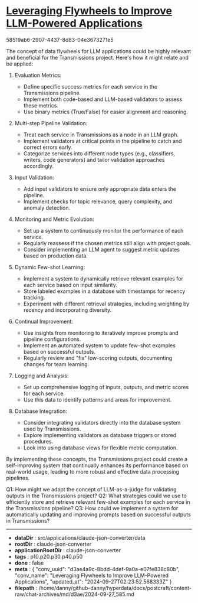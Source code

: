 # [Leveraging Flywheels to Improve LLM-Powered Applications](https://claude.ai/chat/d3ae4a9c-8bdd-4def-9a0a-e07fe838c80b)

58519ab6-2907-4437-8d83-04e3673271e5

 The concept of data flywheels for LLM applications could be highly relevant and beneficial for the Transmissions project. Here's how it might relate and be applied:

1. Evaluation Metrics:
   - Define specific success metrics for each service in the Transmissions pipeline.
   - Implement both code-based and LLM-based validators to assess these metrics.
   - Use binary metrics (True/False) for easier alignment and reasoning.

2. Multi-step Pipeline Validation:
   - Treat each service in Transmissions as a node in an LLM graph.
   - Implement validators at critical points in the pipeline to catch and correct errors early.
   - Categorize services into different node types (e.g., classifiers, writers, code generators) and tailor validation approaches accordingly.

3. Input Validation:
   - Add input validators to ensure only appropriate data enters the pipeline.
   - Implement checks for topic relevance, query complexity, and anomaly detection.

4. Monitoring and Metric Evolution:
   - Set up a system to continuously monitor the performance of each service.
   - Regularly reassess if the chosen metrics still align with project goals.
   - Consider implementing an LLM agent to suggest metric updates based on production data.

5. Dynamic Few-shot Learning:
   - Implement a system to dynamically retrieve relevant examples for each service based on input similarity.
   - Store labeled examples in a database with timestamps for recency tracking.
   - Experiment with different retrieval strategies, including weighting by recency and incorporating diversity.

6. Continual Improvement:
   - Use insights from monitoring to iteratively improve prompts and pipeline configurations.
   - Implement an automated system to update few-shot examples based on successful outputs.
   - Regularly review and "fix" low-scoring outputs, documenting changes for team learning.

7. Logging and Analysis:
   - Set up comprehensive logging of inputs, outputs, and metric scores for each service.
   - Use this data to identify patterns and areas for improvement.

8. Database Integration:
   - Consider integrating validators directly into the database system used by Transmissions.
   - Explore implementing validators as database triggers or stored procedures.
   - Look into using database views for flexible metric computation.

By implementing these concepts, the Transmissions project could create a self-improving system that continually enhances its performance based on real-world usage, leading to more robust and effective data processing pipelines.

Q1: How might we adapt the concept of LLM-as-a-judge for validating outputs in the Transmissions project?
Q2: What strategies could we use to efficiently store and retrieve relevant few-shot examples for each service in the Transmissions pipeline?
Q3: How could we implement a system for automatically updating and improving prompts based on successful outputs in Transmissions?

---

* **dataDir** : src/applications/claude-json-converter/data
* **rootDir** : claude-json-converter
* **applicationRootDir** : claude-json-converter
* **tags** : p10.p20.p30.p40.p50
* **done** : false
* **meta** : {
  "conv_uuid": "d3ae4a9c-8bdd-4def-9a0a-e07fe838c80b",
  "conv_name": "Leveraging Flywheels to Improve LLM-Powered Applications",
  "updated_at": "2024-09-27T02:23:52.568333Z"
}
* **filepath** : /home/danny/github-danny/hyperdata/docs/postcraft/content-raw/chat-archives/md/d3ae/2024-09-27_585.md
